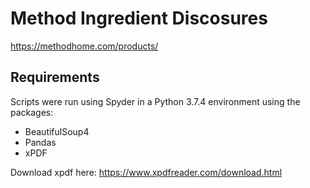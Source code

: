 # Method Ingredient Discosures

https://methodhome.com/products/

## Requirements

Scripts were run using Spyder in a Python 3.7.4 environment using the packages:
* BeautifulSoup4
* Pandas
* xPDF

Download xpdf here: https://www.xpdfreader.com/download.html
